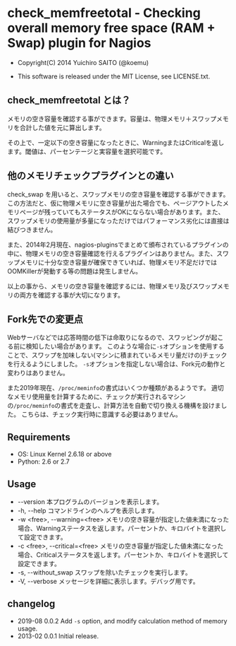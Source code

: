 # check_memfreetotal - Checking overall  memory free space (RAM + Swap) plugin for Nagios

- Copyright(C) 2014 Yuichiro SAITO (@koemu)

- This software is released under the MIT License, see LICENSE.txt.


## check_memfreetotal とは？

メモリの空き容量を確認する事ができます。容量は、物理メモリ＋スワップメモリを合計した値を元に算出します。

その上で、一定以下の空き容量になったときに、WarningまたはCriticalを返します。閾値は、パーセンテージと実容量を選択可能です。

## 他のメモリチェックプラグインとの違い

check_swap を用いると、スワップメモリの空き容量を確認する事ができます。この方法だと、仮に物理メモリに空き容量が出た場合でも、ページアウトしたメモリページが残っていてもステータスがOKにならない場合があります。また、スワップメモリの使用量が多量になっただけではパフォーマンス劣化には直接は結びつきません。

また、2014年2月現在、nagios-pluginsでまとめて頒布されているプラグインの中に、物理メモリの空き容量確認を行えるプラグインはありません。また、スワップメモリに十分な空き容量が確保できていれば、物理メモリ不足だけではOOMKillerが発動する等の問題は発生しません。

以上の事から、メモリの空き容量を確認するには、物理メモリ及びスワップメモリの両方を確認する事が大切になります。

## Fork先での変更点
Webサーバなどでは応答時間の低下は命取りになるので、スワッピングが起こる前に検知したい場合があります。
このような場合に`-s`オプションを使用することで、スワップを加味しない(マシンに積まれているメモリ量だけの)チェックを行えるようにしました。
`-s`オプションを指定しない場合は、Fork元の動作と変わりはありません。

また2019年現在、`/proc/meminfo`の書式はいくつか種類があるようです。
適切なメモリ使用量を計算するために、チェックが実行されるマシンの`/proc/meminfo`の書式を走査し、計算方法を自動で切り換える機構を設けました。
こちらは、チェック実行時に意識する必要はありません。

## Requirements

- OS: Linux Kernel 2.6.18 or above
- Python: 2.6 or 2.7

## Usage

- --version 本プログラムのバージョンを表示します。
- -h, --help コマンドラインのヘルプを表示します。
- -w \<free\>, --warning=\<free\> メモリの空き容量が指定した値未満になった場合、Warningステータスを返します。パーセントか、キロバイトを選択して設定できます。
- -c \<free\>, --critical=\<free\> メモリの空き容量が指定した値未満になった場合、Criticalステータスを返します。パーセントか、キロバイトを選択して設定できます。
- -s, --without_swap スワップを除いたチェックを実行します。
- -V, --verbose メッセージを詳細に表示します。デバッグ用です。

## changelog

* 2019-08 0.0.2 Add `-s` option, and modify calculation method of memory usage.
* 2013-02 0.0.1 Initial release.

